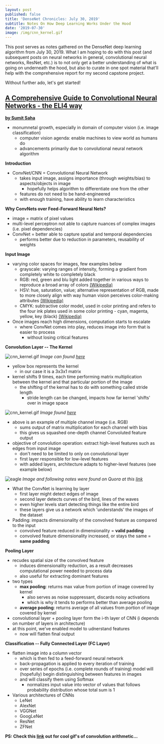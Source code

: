 ```yaml
---
layout: post
published: false
title: 'DenseNet Chronicles: July 30, 2019'
subtitle: Notes On How Deep Learning Works Under the Hood
date: '2019-07-30'
image: /img/cnn_kernel.gif
---
```

This post serves as notes gathered on the DenseNet deep learning algorithm from July 30, 2019. What I am hoping to do with this post (and subsequent posts on neural networks in general, convolutional neural networks, ResNet, etc.) is to not only get a better understanding of what is going on underneath the hood, but also to curate in one spot material that'll help with the comprehensive report for my second capstone project. 

Without further ado, let's get started!

## [A Comprehensive Guide to Convolutional Neural Networks - the ELI4 way](https://towardsdatascience.com/a-comprehensive-guide-to-convolutional-neural-networks-the-eli5-way-3bd2b1164a53)
__[by Sumit Saha](https://towardsdatascience.com/@_sumitsaha_)__
- monumnetal growth, especially in domain of computer vision (i.e. image classification)
	- computer vision agenda: enable machines to view world as humans do
    - advancements primarily due to convolutional neural network algorithm

__Introduction__
- ConvNet/CNN = Convolutional Neural Network
	- takes input image, assigns importance (through weights/bias) to aspects/objects in image
    	- hopefully helps algorithm to differentiate one from the other
    - features do not need to be hand-engineered
    - with enough training, have ability to learn characteristics

__Why ConvNets over Feed-Forward Neural Nets?__
- image = matrix of pixel values
- multi-level perceptron not able to capture nuances of complex images (i.e. pixel dependencies)
- ConvNet = better able to capture spatial and temporal dependencies
	- performs better due to reduction in parameters, reusability of weights

__Input Image__
- varying color spaces for images, few examples below
	- grayscale: varying ranges of intensity, forming a gradient from completely white to completely black
    - RGB: red, green and blu light added together in various ways to reproduce a broad array of colors [(Wikipedia)](https://en.wikipedia.org/wiki/RGB_color_model)
    - HSV: hue, saturation, value; alternative representation of RGB, made to more closely align with way human vision perceives color-making attributes [(Wikipedia)](https://en.wikipedia.org/wiki/HSL_and_HSV)
    - CMYK: subtractive color model, used in color printing and refers to the four ink plates used in some color printing - cyan, magenta, yellow, key (black) [(Wikipedia)](https://en.wikipedia.org/wiki/CMYK_color_model)
- Once images reach high dimensions, computation starts to escalate
	- where ConvNet comes into play, reduces image into form that is easier to process
    	- without losing critical features
        
__Convolution Layer -- The Kernel__


![cnn_kernel.gif]({{site.baseurl}}/img/cnn_kernel.gif)
_Image can found [here](https://images.app.goo.gl/HswakXMjdsMwWuAU6)_

- yellow box represents the kernel
	- in our case it is a 3x3x1 matrix
- kernel shifts 9 times, each time performing matrix multiplication between the kernel and that particular portion of the image
	- the shifting of the kernal has to do with something called stride length
    	- stride length can be changed, impacts how far kernel 'shifts' over in image space


![cnn_kernel.gif]({{site.baseurl}}/img/cnn_1.gif)
_Image found [here](https://www.researchgate.net/post/How_will_channels_RGB_effect_convolutional_neural_network)_

- above is an example of multiple channel image (i.e. RGB)
	- sums output of matrix multiplication for each channel with bias
    - this gives us squashed one-depth channel Convoluted feature output
- objective of convolution operation: extract high-level features such as edges from input image
	- don't need to be limited to only on convolutional layer
    - first layer responsible for low-level features
    - with added layers, architecture adapts to higher-level features (see example below)

![eagle]({{site.baseurl}}/img/eagle_dl.jpeg)
_Image and following notes were found on Quora at this [link](https://www.quora.com/What-is-the-difference-between-high-level-features-and-low-level-features)_

- What the ConvNet is learning by layer
	- first layer might detect edges of image
    - second layer detects curves of the bird, lines of the waves
    - even higher levels start detecting things like the entire bird
    - these layers give us a network which 'understands' the images of the dataset
- Padding: impacts dimensionality of the convolved feature as compared to the input
	- convolved feature reduced in dimensionality = __valid padding__
    - convolved feature dimensionality increased, or stays the same = __same padding__
    
__Pooling Layer__
- recudes spatial size of the convolved feature
	- induces dimensionality reduction, as a result decreases computational power needed to process data
    - also useful for extracting dominant features
- two types
	- __max pooling__: returns max value from portion of image covered by kernel
    	- also serves as noise suppressant, discards noisy activations
        - which is why it tends to performs better than average pooling
    - __average pooling__: returns average of all values from portion of image covered by kernel
- convolutional layer + pooling layer form the i-th layer of CNN (i depends on number of layers in architecture)
- at this point, we've enabled model to udnerstand features
	- now will flatten final output 
    
__Classification -- Fully Connected Layer (FC Layer)__
- flatten image into a column vector
	- which is then fed to a feed-forward neural network
    - back-propagation is applied to every iteration of training
    - over series of epochs (i.e. complete rounds of training) model will (hopefully) begin distinguishing between features in images
    - and will classify them using Softmax
    	- normalizes input value into vector of values that follows probability distribution whose total sum is 1
- Various architectures of CNNs
	- LeNet
    - AlexNet
    - VGGNet
    - GoogLeNet
    - ResNet
    - ZFNet
    
__PS: Check this [link](https://github.com/vdumoulin/conv_arithmetic?source=post_page---------------------------) out for cool gif's of convolution arithmetic...__

    



